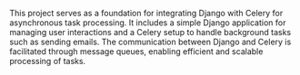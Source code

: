 This project serves as a foundation for integrating Django with Celery for asynchronous task processing. It includes a simple Django application for managing user interactions and a Celery setup to handle background tasks such as sending emails. The communication between Django and Celery is facilitated through message queues, enabling efficient and scalable processing of tasks.
